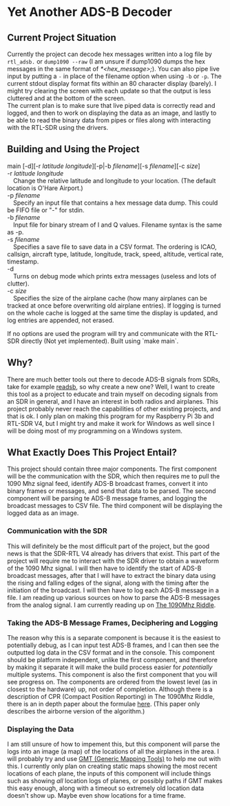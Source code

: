# Yet Another ADS-B Decoder

## Current Project Situation
Currently the project can decode hex messages written into a log file by `rtl_adsb.` or `dump1090 --raw` (I am unsure if dump1090 dumps the hex messages in the
same format of *\*\<hex_message\>;*). You can also pipe live input by putting a `-` in place of the filename option when using `-b` or `-p`.
The current stdout display format fits within an 80 character display (barely). I might try clearing the screen with each update so that the output
is less cluttered and at the bottom of the screen.\
The current plan is to make sure that live piped data is correctly read and logged, and then to work on displaying the data as an image,
and lastly to be able to read the binary data from pipes or files along with interacting with the RTL-SDR using the drivers.

## Building and Using the Project
<p>main [-d][-r <i>latitude</i> <i>longitude</i>][-p|-b <i>filename</i>][-s <i>filename</i>][-c <i>size</i>]<br>
-r <i>latitude</i> <i>longitude</i><br>
	&emsp;Change the relative latitude and longitude to your location. (The default location is O'Hare Airport.)<br>
-p <i>filename</i><br>
	&emsp;Specify an input file that contains a hex message data dump. This could be FIFO file or "-" for stdin.<br>
-b <i>filename</i><br>
	&emsp;Input file for binary stream of I and Q values. Filename syntax is the same as -p.<br>
-s <i>filename</i><br>
	&emsp;Specifies a save file to save data in a CSV format. The ordering is ICAO, callsign, aircraft type, latitude, longitude, track, speed, altitude, vertical rate, timestamp.<br>
-d<br>
	&emsp;Turns on debug mode which prints extra messages (useless and lots of clutter).<br>
-c <i>size</i><br>
	&emsp;Specifies the size of the airplane cache (how many airplanes can be tracked at once before overwriting old airplane entries).
	If logging is turned on the whole cache is logged at the same time the display is updated, and log entries are appended, not erased.</p>
If no options are used the program will try and communicate with the RTL-SDR directly (Not yet implemented).
Built using `make main`.

## Why?
There are much better tools out there to decode ADS-B signals from SDRs, take for example [readsb](https://github.com/Mictronics/readsb), so why create a new one?
Well, I want to create this tool as a project to educate and train myself on decoding signals from an SDR in general, and I have an interest in both radios and airplanes.
This project probably never reach the capabilities of other existing projects, and that is ok. I only plan on making this program for my Raspberry Pi 3b and RTL-SDR V4,
but I might try and make it work for Windows as well since I will be doing most of my programming on a Windows system.

## What Exactly Does This Project Entail?
This project should contain three major components. The first component will be the communication with the SDR, which then requires me to pull the 1090 Mhz signal feed,
identify ADS-B broadcast frames,
convert it into binary frames or messages, and send that data to be parsed.
The second component will be parsing te ADS-B message frames, and logging the broadcast messages to CSV file. The third component will be displaying the logged data as an image.

### Communication with the SDR
This will definitely be the most difficult part of the project, but the good news is that the SDR-RTL V4 already has drivers that exist.
This part of the project will require me to interact with the SDR driver to obtain a waveform of the 1090 Mhz signal.
I will then have to identify the start of ADS-B broadcast messages, after that I will have to extract the binary data using the rising and falling edges of the signal,
along with the timing after the initiation of the broadcast.
I will then have to log each ADS-B message in a file. I am reading up various sources on how to parse the ADS-B messages from the analog signal. I am currently reading up on
[The 1090Mhz Riddle](https://mode-s.org/1090mhz/index.html).

### Taking the ADS-B Message Frames, Deciphering and Logging
The reason why this is a separate component is because it is the easiest to potentially debug, as I can input test ADS-B frames,
and I can then see the outputted log data in the CSV format and in the console.
This component should be platform independent, unlike the first component, and therefore by making it separate it will make the build process easier for *potentially* multiple systems.
This component is also the first component that you will see progress on. The components are ordered from the lowest level (as in closest to the hardware) up,
not order of completion. Although there is a description of CPR (Compact Position Reporting) in The 1090Mhz Riddle, there is an in depth paper about the formulae
[here](https://shemesh.larc.nasa.gov/fm/papers/VSTTE2017-draft.pdf). (This paper only describes the airborne version of the algorithm.)

### Displaying the Data
I am still unsure of how to impement this, but this component will parse the logs into an image (a map) of the locations of all the airplanes in the area.
I will probably try and use [GMT (Generic Mapping Tools)](https://github.com/GenericMappingTools/gmt) to help me out with this.
I currently only plan on creating static maps showing the most recent locations of each plane,
the inputs of this component will include things such as showing *all* location logs of planes,
or possibly paths if GMT makes this easy enough, along with a timeout so extremely old location data doesn't show up. Maybe even show locations for a time frame.

